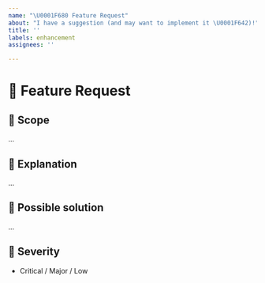 ```yaml
---
name: "\U0001F680 Feature Request"
about: "I have a suggestion (and may want to implement it \U0001F642)!"
title: ''
labels: enhancement
assignees: ''

---
```


<!--
  Thanks for reporting an issue 😄  to `hooks-arsenal`!
  Before you submit, please search open / closed issues before submitting, since someone else might 
  have asked the same thing before.
  -->

# 🚀  Feature Request

## 🔦 Scope

<!---
  Tell us what is the scope of the feature you'd like to request. Is it about an existing component?
  It is a new component? Behavior change?
  -->

...

## 💁 Explanation

<!---
  Tell us how the new feature would work.
  -->

...

## 🐾 Possible solution <!-- optional -->

<!---
  Suggest ideas on how to implement the addition or change
  -->

...

## 👀 Severity

<!---
  Try to reflect how severe the issue is in general. Pick the most relevant one.
  -->

- Critical / Major / Low
